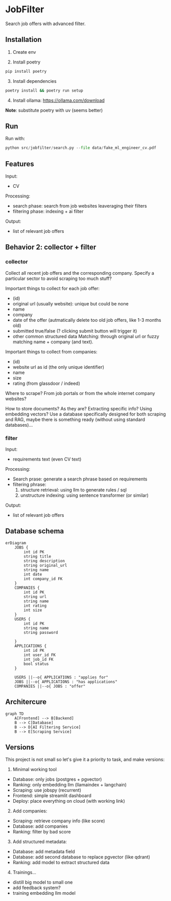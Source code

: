 # JobFilter

Search job offers with advanced filter. 

## Installation

1. Create env

2. Install poetry
```bash
pip install poetry
```

3. Install dependencies
```bash
poetry install && poetry run setup
```

4. Install ollama: https://ollama.com/download

**Note**: substitute poetry with uv (seems better)

## Run

Run with:

```python
python src/jobfilter/search.py --file data/fake_ml_engineer_cv.pdf
```

## Features

Input:
- CV

Processing:
- search phase: search from job websites leaveraging their filters
- filtering phase: indexing + ai filter

Output:
- list of relevant job offers

<!-- Things to check in the job offer:
- english language
- no internship
- no startup / company size > 50
- no senior role (except for entry senior)
- check if it's truly fully remote -->

## Behavior 2: collector + filter

### collector

Collect all recent job offers and the corresponding company. Specify a particular sector to avoid scraping too much stuff?

Important things to collect for each job offer:
- (id)
- original url (usually website): unique but could be none
- name
- company
- date of the offer (autmatically delete too old job offers, like 1-3 months old)
- submitted true/false (? clicking submit button will trigger it)
- other common structured data
Matching: through original url or fuzzy matching name + company (and text).

Important things to collect from companies:
- (id)
- website url as id (the only unique identifier)
- name
- size
- rating (from glassdoor / indeed)

Where to scrape? From job portals or from the whole internet company websites?

How to store documents? As they are? Extracting specific info? Using embedding vectors? Use a database specifically designed for both scraping and RAG, maybe there is something ready (without using standard databases)...

### filter

Input:
- requirements text (even CV text)

Processing:
- Search prase: generate a search phrase based on requirements
- filtering phrase:
    1. structure retrieval: using llm to generate rules / sql
    2. unstructure indexing: using sentence transformer (or similar)

Output:
- list of relevant job offers

## Database schema

```mermaid
erDiagram
    JOBS {
        int id PK
        string title
        string description
        string original_url
        string name
        int date
        int company_id FK
    }
    COMPANIES {
        int id PK
        string url
        string name
        int rating
        int size
    }
    USERS {
        int id PK
        string name
        string password

    }
    APPLICATIONS {
        int id PK
        int user_id FK
        int job_id FK
        bool status
    }

    USERS ||--o{ APPLICATIONS : "applies for"
    JOBS ||--o{ APPLICATIONS : "has applications"
    COMPANIES ||--o{ JOBS : "offer"
```

## Architercure

```mermaid
graph TD
    A[Frontend] --> B[Backend]
    B --> C[Database]
    B --> D[AI Filtering Service]
    B --> E[Scraping Service]
```

## Versions

This project is not small so let's give it a priority to task, and make versions:

1. Minimal working tool
- Database: only jobs (postgres + pgvector)
- Ranking: only embedding llm (llamaindex + langchain)
- Scraping: use jobspy (recurrent)
- Frontend: simple streamlit dashboard
- Deploy: place everything on cloud (with working link)

2. Add companies:
- Scraping: retrieve company info (like score)
- Database: add companies
- Ranking: filter by bad score

3. Add structured metadata:
- Database: add metadata field
- Database: add second database to replace pgvector (like qdrant)
- Ranking: add model to extract structured data

4. Trainings...
- distill big model to small one
- add feedback system?
- training embedding llm model



